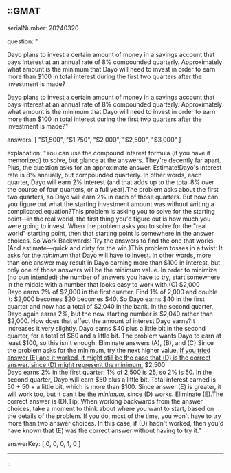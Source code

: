 ::GMAT
---


serialNumber: 20240320

question: "<p>Dayo plans to invest a certain amount of money in a savings account that pays interest at an annual rate of 8% compounded quarterly. Approximately what amount is the minimum that Dayo will need to invest in order to earn more than $100 in total interest during the first two quarters after the investment is made?</p>Dayo plans to invest a certain amount of money in a savings account that pays interest at an annual rate of 8% compounded quarterly. Approximately what amount is the minimum that Dayo will need to invest in order to earn more than $100 in total interest during the first two quarters after the investment is made?"

answers: [
  "$1,500",
  "$1,750",
  "$2,000",
  "$2,500",
  "$3,000"
]

explanation: "You can use the compound interest formula (if you have it memorized) to solve, but glance at the answers. They're decently far apart. Plus, the question asks for an approximate answer. Estimate!Dayo's interest rate is 8% annually, but compounded quarterly. In other words, each quarter, Dayo will earn 2% interest (and that adds up to the total 8% over the course of four quarters, or a full year).The problem asks about the first two quarters, so Dayo will earn 2% in each of those quarters. But how can you figure out what the starting investment amount was without writing a complicated equation?This problem is asking you to solve for the starting point—in the real world, the first thing you'd figure out is how much you were going to invest. When the problem asks you to solve for the \"real world\" starting point, then that starting point is somewhere in the answer choices. So Work Backwards! Try the answers to find the one that works. (And estimate—quick and dirty for the win.)This problem tosses in a twist: It asks for the <i>minimum</i> that Dayo will have to invest. In other words, more than one answer may result in Dayo earning more than $100 in interest, but only one of those answers will be the <i>minimum</i> value. In order to minimize (no pun intended) the number of answers you have to try, start somewhere in the middle with a number that looks easy to work with.(C) $2,000<br>Dayo earns 2% of $2,000 in the first quarter. Find 1% of 2,000 and double it: $2,000 becomes $20 becomes $40. So Dayo earns $40 in the first quarter and now has a total of $2,040 in the bank. In the second quarter, Dayo again earns 2%, but the new starting number is $2,040 rather than $2,000. How does that affect the amount of interest Dayo earns?It increases it very slightly. Dayo earns $40 plus a little bit in the second quarter, for a total of $80 and a little bit. The problem wants Dayo to earn at least $100, so this isn't enough. Eliminate answers (A), (B), and (C).Since the problem asks for the minimum, try the next higher value. [If you tried answer (E) and it worked, it might still be the case that (D) is the correct answer, since (D) might represent the minimum.](D) $2,500<br>Dayo earns 2% in the first quarter: 1% of 2,500 is 25, so 2% is 50. In the second quarter, Dayo will earn $50 plus a little bit. Total interest earned is 50 + 50 + a little bit, which is more than $100. Since answer (E) is greater, it will work too, but it can't be the <i>minimum</i>, since (D) works. Eliminate (E).The correct answer is (D).Tip: When working backwards from the answer choices, take a moment to think about where you want to start, based on the details of the problem. If you do, most of the time, you won't have to try more than two answer choices. In this case, if (D) hadn't worked, then you'd have known that (E) was the correct answer without having to try it."

answerKey: [
  0, 
  0, 
  0, 
  1, 
  0
]



---
::
